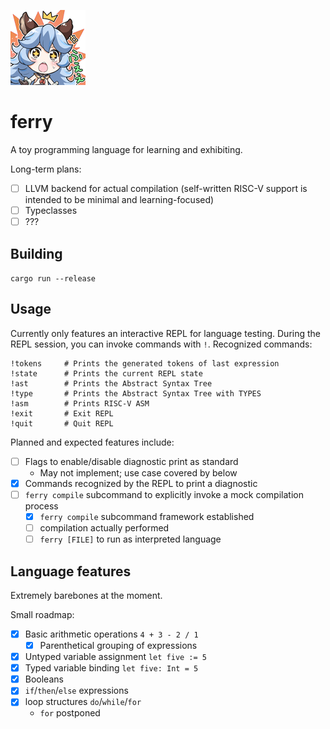 ![ferry gbf fwee](img/Stamp57jp.png)

# ferry

A toy programming language for learning and exhibiting.

Long-term plans:
- [ ] LLVM backend for actual compilation (self-written RISC-V support is intended to be minimal and learning-focused)
- [ ] Typeclasses
- [ ] ???

## Building

`cargo run --release`

## Usage

Currently only features an interactive REPL for language testing. During the REPL session, you can invoke commands  with `!`. Recognized commands:

```
!tokens     # Prints the generated tokens of last expression
!state      # Prints the current REPL state
!ast        # Prints the Abstract Syntax Tree
!type       # Prints the Abstract Syntax Tree with TYPES
!asm        # Prints RISC-V ASM
!exit       # Exit REPL
!quit       # Quit REPL
```

Planned and expected features include:

- [ ] Flags to enable/disable diagnostic print as standard
  - May not implement; use case covered by below
- [x] Commands recognized by the REPL to print a diagnostic
- [ ] `ferry compile` subcommand to explicitly invoke a mock compilation process
  - [x] `ferry compile` subcommand framework established
  - [ ] compilation actually performed
  - [ ] `ferry [FILE]` to run as interpreted language

## Language features

Extremely barebones at the moment.

Small roadmap:

- [x] Basic arithmetic operations `4 + 3 - 2 / 1`
  - [x] Parenthetical grouping of expressions
- [x] Untyped variable assignment `let five := 5`
- [x] Typed variable binding `let five: Int = 5`
- [x] Booleans
- [x] `if`/`then`/`else` expressions
- [x] loop structures `do`/`while`/`for`
    - `for` postponed
